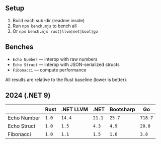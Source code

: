 ## Setup

1. Build each sub-dir (readme inside)
2. Run `npm bench.mjs` to bench all
3. Or `npm bench.mjs rust|llvm|net|boot|go`

## Benches

- `Echo Number` — interop with raw numbers
- `Echo Struct` — interop with JSON-serialized structs
- `Fibonacci` — compute performance

All results are relative to the Rust baseline (lower is better).

## 2024 (.NET 9)

|             | Rust  | .NET LLVM | .NET   | Bootsharp | Go      |
|-------------|-------|-----------|--------|-----------|---------|
| Echo Number | `1.0` | `14.4`    | `21.1` | `25.7`    | `718.7` |
| Echo Struct | `1.0` | `1.5`     | `4.3`  | `4.9`     | `20.8`  |
| Fibonacci   | `1.0` | `1.1`     | `1.5`  | `1.6`     | `3.8`   |
